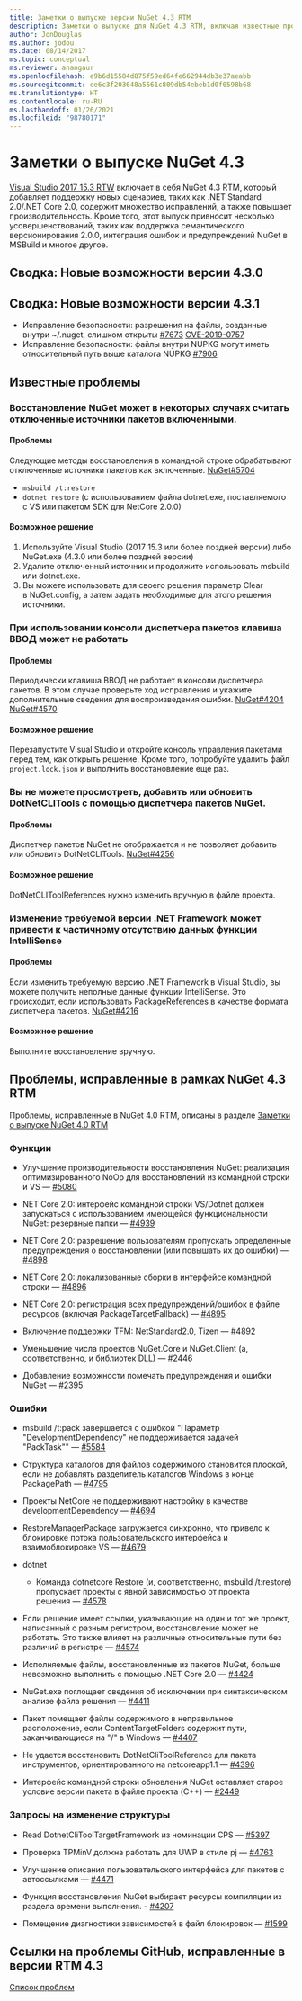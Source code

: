 ```yaml
---
title: Заметки о выпуске версии NuGet 4.3 RTM
description: Заметки о выпуске для NuGet 4.3 RTM, включая известные проблемы, исправления ошибок, добавленные функции и запросы на изменение структуры.
author: JonDouglas
ms.author: jodou
ms.date: 08/14/2017
ms.topic: conceptual
ms.reviewer: anangaur
ms.openlocfilehash: e9b6d15584d875f59ed64fe662944db3e37aeabb
ms.sourcegitcommit: ee6c3f203648a5561c809db54ebeb1d0f0598b68
ms.translationtype: HT
ms.contentlocale: ru-RU
ms.lasthandoff: 01/26/2021
ms.locfileid: "98780171"
---
```

# <a name="nuget-43-release-notes"></a>Заметки о выпуске NuGet 4.3

[Visual Studio 2017 15.3 RTW](https://www.visualstudio.com/news/releasenotes/vs2017-relnotes) включает в себя NuGet 4.3 RTM, который добавляет поддержку новых сценариев, таких как .NET Standard 2.0/.NET Core 2.0, содержит множество исправлений, а также повышает производительность. Кроме того, этот выпуск привносит несколько усовершенствований, таких как поддержка семантического версионирования 2.0.0, интеграция ошибок и предупреждений NuGet в MSBuild и многое другое.

## <a name="summary-whats-new-in-430"></a>Сводка: Новые возможности версии 4.3.0

## <a name="summary-whats-new-in-431"></a>Сводка: Новые возможности версии 4.3.1

* Исправление безопасности: разрешения на файлы, созданные внутри ~/.nuget, слишком открыты [#7673](https://github.com/NuGet/Home/issues/7673) [CVE-2019-0757](https://portal.msrc.microsoft.com/en-us/security-guidance/advisory/CVE-2019-0757)
* Исправление безопасности: файлы внутри NUPKG могут иметь относительный путь выше каталога NUPKG [#7906](https://github.com/NuGet/Home/issues/7906)

## <a name="known-issues"></a>Известные проблемы

### <a name="nuget-restore-may-treat-disabled-package-sources-as-enabled-in-some-cases"></a>Восстановление NuGet может в некоторых случаях считать отключенные источники пакетов включенными.

#### <a name="issue"></a>Проблемы

Следующие методы восстановления в командной строке обрабатывают отключенные источники пакетов как включенные. [NuGet#5704](https://github.com/NuGet/Home/issues/5704)
- `msbuild /t:restore`
- `dotnet restore` (с использованием файла dotnet.exe, поставляемого с VS или пакетом SDK для NetCore 2.0.0)

#### <a name="workaround"></a>Возможное решение

1. Используйте Visual Studio (2017 15.3 или более поздней версии) либо NuGet.exe (4.3.0 или более поздней версии)
1. Удалите отключенный источник и продолжите использовать msbuild или dotnet.exe.
1. Вы можете использовать для своего решения параметр Clear в NuGet.config, а затем задать необходимые для этого решения источники.

### <a name="while-using-package-manager-console-enter-key-may-not-work"></a>При использовании консоли диспетчера пакетов клавиша ВВОД может не работать

#### <a name="issue"></a>Проблемы

Периодически клавиша ВВОД не работает в консоли диспетчера пакетов. В этом случае проверьте ход исправления и укажите дополнительные сведения для воспроизведения ошибки. [NuGet#4204](https://github.com/NuGet/Home/issues/4204) [NuGet#4570](https://github.com/NuGet/Home/issues/4570)

#### <a name="workaround"></a>Возможное решение

Перезапустите Visual Studio и откройте консоль управления пакетами перед тем, как открыть решение. Кроме того, попробуйте удалить файл `project.lock.json` и выполнить восстановление еще раз.

### <a name="you-are-unable-to-view-add-or-update-dotnetclitools-using-nuget-package-manager"></a>Вы не можете просмотреть, добавить или обновить DotNetCLITools с помощью диспетчера пакетов NuGet.

#### <a name="issue"></a>Проблемы

Диспетчер пакетов NuGet не отображается и не позволяет добавить или обновить DotNetCLITools. [NuGet#4256](https://github.com/NuGet/Home/issues/4256)

#### <a name="workaround"></a>Возможное решение

DotNetCLIToolReferences нужно изменить вручную в файле проекта.

### <a name="retargeting-target-framework-version-may-lead-to-incomplete-intellisense"></a>Изменение требуемой версии .NET Framework может привести к частичному отсутствию данных функции IntelliSense

#### <a name="issue"></a>Проблемы

Если изменить требуемую версию .NET Framework в Visual Studio, вы можете получить неполные данные функции IntelliSense. Это происходит, если использовать PackageReferences в качестве формата диспетчера пакетов. [NuGet#4216](https://github.com/NuGet/Home/issues/4216)

#### <a name="workaround"></a>Возможное решение

Выполните восстановление вручную.

## <a name="issues-fixed-in-nuget-43-rtm-timeframe"></a>Проблемы, исправленные в рамках NuGet 4.3 RTM

Проблемы, исправленные в NuGet 4.0 RTM, описаны в разделе [Заметки о выпуске NuGet 4.0 RTM](../release-notes/nuget-4.0-RTM.md)

### <a name="features"></a>Функции

- Улучшение производительности восстановления NuGet: реализация оптимизированного NoOp для восстановлений из командной строки и VS — [#5080](https://github.com/NuGet/Home/issues/5080)

- NET Core 2.0: интерфейс командной строки VS/Dotnet должен запускаться с использованием имеющейся функциональности NuGet: резервные папки — [#4939](https://github.com/NuGet/Home/issues/4939)

- NET Core 2.0: разрешение пользователям пропускать определенные предупреждения о восстановлении (или повышать их до ошибки) — [#4898](https://github.com/NuGet/Home/issues/4898)

- NET Core 2.0: локализованные сборки в интерфейсе командной строки — [#4896](https://github.com/NuGet/Home/issues/4896)

- NET Core 2.0: регистрация всех предупреждений/ошибок в файле ресурсов (включая PackageTargetFallback) — [#4895](https://github.com/NuGet/Home/issues/4895)

- Включение поддержки TFM: NetStandard2.0, Tizen — [#4892](https://github.com/NuGet/Home/issues/4892)

- Уменьшение числа проектов NuGet.Core и NuGet.Client (а, соответственно, и библиотек DLL) — [#2446](https://github.com/NuGet/Home/issues/2446)

- Добавление возможности помечать предупреждения и ошибки NuGet — [#2395](https://github.com/NuGet/Home/issues/2395)

### <a name="bugs"></a>Ошибки

- msbuild /t:pack завершается с ошибкой "Параметр "DevelopmentDependency" не поддерживается задачей "PackTask"" — [#5584](https://github.com/NuGet/Home/issues/5584)

- Структура каталогов для файлов содержимого становится плоской, если не добавлять разделитель каталогов Windows в конце PackagePath — [#4795](https://github.com/NuGet/Home/issues/4795)

- Проекты NetCore не поддерживают настройку в качестве developmentDependency — [#4694](https://github.com/NuGet/Home/issues/4694)

- RestoreManagerPackage загружается синхронно, что привело к блокировке потока пользовательского интерфейса и взаимоблокировке VS — [#4679](https://github.com/NuGet/Home/issues/4679)

- dotnet
  - Команда dotnetcore Restore (и, соответственно, msbuild /t:restore) пропускает проекты с явной зависимостью от проекта решения — [#4578](https://github.com/NuGet/Home/issues/4578)

- Если решение имеет ссылки, указывающие на один и тот же проект, написанный с разным регистром, восстановление может не работать. Это также влияет на различные относительные пути без различий в регистре — [#4574](https://github.com/NuGet/Home/issues/4574)

- Исполняемые файлы, восстановленные из пакетов NuGet, больше невозможно выполнить с помощью .NET Core 2.0 — [#4424](https://github.com/NuGet/Home/issues/4424)

- NuGet.exe поглощает сведения об исключении при синтаксическом анализе файла решения — [#4411](https://github.com/NuGet/Home/issues/4411)

- Пакет помещает файлы содержимого в неправильное расположение, если ContentTargetFolders содержит пути, заканчивающиеся на "/" в Windows — [#4407](https://github.com/NuGet/Home/issues/4407)

- Не удается восстановить DotNetCliToolReference для пакета инструментов, ориентированного на netcoreapp1.1 — [#4396](https://github.com/NuGet/Home/issues/4396)

- Интерфейс командной строки обновления NuGet оставляет старое условие версии пакета в файле проекта (C++) — [#2449](https://github.com/NuGet/Home/issues/2449)

### <a name="dcrs"></a>Запросы на изменение структуры

- Read DotnetCliToolTargetFramework из номинации CPS — [#5397](https://github.com/NuGet/Home/issues/5397)

- Проверка TPMinV должна работать для UWP в стиле pj — [#4763](https://github.com/NuGet/Home/issues/4763)

- Улучшение описания пользовательского интерфейса для пакетов с автоссылками — [#4471](https://github.com/NuGet/Home/issues/4471)

- Функция восстановления NuGet выбирает ресурсы компиляции из раздела времени выполнения. - [#4207](https://github.com/NuGet/Home/issues/4207)

- Помещение диагностики зависимостей в файл блокировок — [#1599](https://github.com/NuGet/Home/issues/1599)

## <a name="links-to-github-issues-fixed-in-43-rtm"></a>Ссылки на проблемы GitHub, исправленные в версии RTM 4.3

[Список проблем](https://github.com/NuGet/Home/issues?q=is%3Aissue+is%3Aclosed+milestone%3A%224.3")

